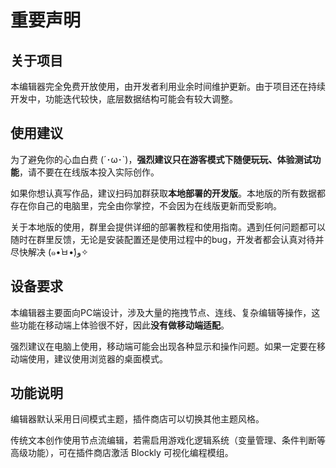 # 重要声明

## 关于项目

本编辑器完全免费开放使用，由开发者利用业余时间维护更新。由于项目还在持续开发中，功能迭代较快，底层数据结构可能会有较大调整。

## 使用建议

为了避免你的心血白费 (´･ω･`)，**强烈建议只在游客模式下随便玩玩、体验测试功能**，请不要在在线版本投入实际创作。

如果你想认真写作品，建议扫码加群获取**本地部署的开发版**。本地版的所有数据都存在你自己的电脑里，完全由你掌控，不会因为在线版更新而受影响。

关于本地版的使用，群里会提供详细的部署教程和使用指南。遇到任何问题都可以随时在群里反馈，无论是安装配置还是使用过程中的bug，开发者都会认真对待并尽快解决 (๑•̀ㅂ•́)و✧

## 设备要求

本编辑器主要面向PC端设计，涉及大量的拖拽节点、连线、复杂编辑等操作，这些功能在移动端上体验很不好，因此**没有做移动端适配**。

强烈建议在电脑上使用，移动端可能会出现各种显示和操作问题。如果一定要在移动端使用，建议使用浏览器的桌面模式。

## 功能说明

编辑器默认采用日间模式主题，插件商店可以切换其他主题风格。

传统文本创作使用节点流编辑，若需启用游戏化逻辑系统（变量管理、条件判断等高级功能），可在插件商店激活 Blockly 可视化编程模组。


